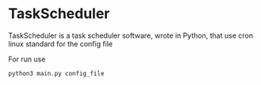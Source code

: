 # TaskScheduler
TaskScheduler is a task scheduler software, wrote in Python, that use cron linux standard for the config file

For run use 
```
python3 main.py config_file
```
